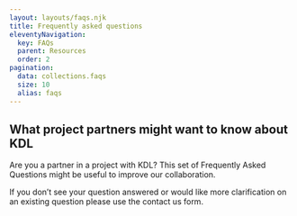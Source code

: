 ```yaml
---
layout: layouts/faqs.njk
title: Frequently asked questions
eleventyNavigation:
  key: FAQs
  parent: Resources
  order: 2
pagination:
  data: collections.faqs
  size: 10
  alias: faqs
---
```


## What project partners might want to know about KDL

Are you a partner in a project with KDL? This set of Frequently Asked Questions might
be useful to improve our collaboration.

If you don’t see your question answered or would like more clarification on an existing
question please use the contact us form.
